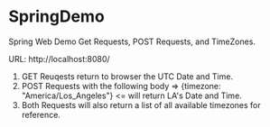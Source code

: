 # SpringDemo
Spring Web Demo Get Requests, POST Requests, and TimeZones.

URL: http://localhost:8080/

1. GET Reuqests return to browser the UTC Date and Time.
2. POST Requests with the following body =>  {timezone: "America/Los_Angeles"} <= will return LA's Date and Time.
3. Both Requests will also return a list of all available timezones for reference.

